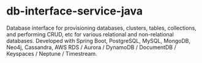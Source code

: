 # db-interface-service-java

Database interface for provisioning databases, clusters, tables, collections, and performing CRUD, etc for various relational and non-relational databases. Developed with Spring Boot, PostgreSQL, MySQL, MongoDB, Neo4j, Cassandra, AWS RDS / Aurora / DynamoDB / DocumentDB / Keyspaces / Neptune / Timestream.
